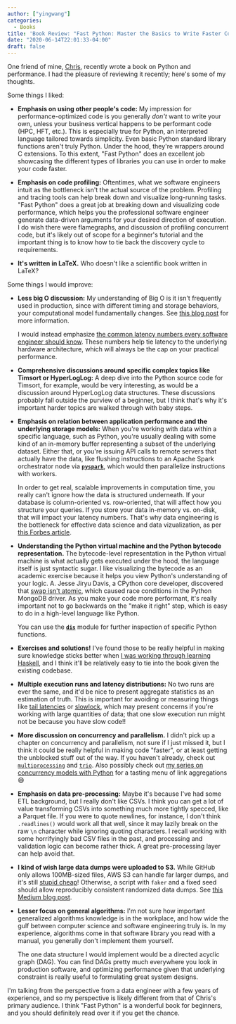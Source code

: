 ```yaml
---
author: ["yingwang"]
categories:
  - Books
title: 'Book Review: "Fast Python: Master the Basics to Write Faster Code", by Chris Conlan (edited by Will Angel)'
date: "2020-06-14T22:01:33-04:00"
draft: false
---
```


One friend of mine, [Chris](https://github.com/chrisconlan), recently wrote a
book on Python and performance. I had the pleasure of reviewing it recently;
here's some of my thoughts.

Some things I liked:

- **Emphasis on using other people's code:** My impression for
  performance-optimized code is you generally _don't_ want to write your own,
  unless your business vertical happens to be performant code (HPC, HFT,
  etc.). This is especially true for Python, an interpreted language tailored
  towards simplicity. Even basic Python standard library functions aren't
  truly Python. Under the hood, they're wrappers around C extensions. To this
  extent, "Fast Python" does an excellent job showcasing the different types
  of libraries you can use in order to make your code faster.

- **Emphasis on code profiling:** Oftentimes, what we software engineers
  intuit as the bottleneck isn't the actual source of the problem. Profiling
  and tracing tools can help break down and visualize long-running tasks.
  "Fast Python" does a great job at breaking down and visualizing code
  performance, which helps you the professional software engineer generate
  data-driven arguments for your desired direction of execution. I do wish
  there were flamegraphs, and discussion of profiling concurrent code, but
  it's likely out of scope for a beginner's tutorial and the important thing
  is to know how to tie back the discovery cycle to requirements.

- **It's written in LaTeX.** Who doesn't like a scientific book written in
  LaTeX?

Some things I would improve:

- **Less big O discussion:** My understanding of Big O is it isn't frequently
  used in production, since with different timing and storage behaviors, your
  computational model fundamentally changes. See [this blog
  post](https://lemire.me/blog/2013/07/11/big-o-notation-and-real-world-performance/)
  for more information.

  I would instead emphasize [the common latency numbers every software
  engineer should know](https://gist.github.com/jboner/2841832). These numbers
  help tie latency to the underlying hardware architecture, which will always
  be the cap on your practical performance.

- **Comprehensive discussions around specific complex topics like Timsort or
  HyperLogLog:** A deep dive into the Python source code for Timsort, for
  example, would be very interesting, as would be a discussion around
  HyperLogLog data structures. These discussions probably fall outside the
  purview of a beginner, but I think that's why it's important harder topics
  are walked through with baby steps.

- **Emphasis on relation between application performance and the underlying
  storage models:** When you're working with data within a specific language,
  such as Python, you're usually dealing with some kind of an in-memory buffer
  representing a subset of the underlying dataset. Either that, or you're
  issuing API calls to remote servers that actually have the data, like
  flushing instructions to an Apache Spark orchestrator node via
  [**`pyspark`**](https://github.com/apache/spark/tree/master/python/pyspark),
  which would then parallelize instructions with workers.

  In order to get real, scalable improvements in computation time, you really
  can't ignore how the data is structured underneath. If your database is
  column-oriented vs. row-oriented, that will affect how you structure your
  queries. If you store your data in-memory vs. on-disk, that will impact your
  latency numbers. That's why data engineering is the bottleneck for effective
  data science and data vizualization, as per [this Forbes
  article](https://www.forbes.com/sites/danwoods/2016/01/31/how-the-etl-bottleneck-will-kill-your-business/#3752e668112c).

- **Understanding the Python virtual machine and the Python bytecode
  representation.** The bytecode-level representation in the Python virtual
  machine is what actually gets executed under the hood, the language itself
  is just syntactic sugar. I like visualizing the bytecode as an academic
  exercise because it helps you view Python's understanding of your logic. A.
  Jesse Jiryu Davis, a CPython core developer, discovered that [swap isn't
  atomic](https://emptysqua.re/blog/pythons-swap-is-not-atomic/), which caused
  race conditions in the Python MongoDB driver. As you make your code more
  performant, it's really important not to go backwards on the "make it right"
  step, which is easy to do in a high-level language like Python.

  You can use the [**`dis`**](https://docs.python.org/3/library/dis.html)
  module for further inspection of specific Python functions.

- **Exercises and solutions!** I've found those to be really helpful in making
  sure knowledge sticks better when [I was working through learning
  Haskell](https://github.com/yingw787/thehaskellbook), and I think it'll be
  relatively easy to tie into the book given the existing codebase.

- **Multiple execution runs and latency distributions:** No two runs are ever
  the same, and it'd be nice to present aggregate statistics as an estimation
  of truth. This is important for avoiding or measuring things like [tail
  latencies](http://danluu.com/percentile-latency/) or
  [slowlock](https://danluu.com/limplock/), which may present concerns if
  you're working with large quantities of data; that one slow execution run
  might not be because you have slow code!!

- **More discussion on concurrency and parallelism.** I didn't pick up a
  chapter on concurrency and parallelism, not sure if I just missed it, but I
  think it could be really helpful in making code "faster", or at least
  getting the unblocked stuff out of the way. If you haven't already, check
  out
  [`multiprocessing`](https://docs.python.org/3/library/multiprocessing.html)
  and [`trio`](https://trio.readthedocs.io/en/stable/). Also possibly check
  out [my series on concurrency models with
  Python](https://bytes.yingw787.com/categories/concurrency/) for a tasting
  menu of link aggregations :smile:

- **Emphasis on data pre-processing:** Maybe it's because I've had some ETL
  background, but I really don't like CSVs. I think you can get a lot of value
  transforming CSVs into something much more tightly specced, like a Parquet
  file. If you were to quote newlines, for instance, I don't think
  `.readlines()` would work all that well, since it may lazily break on the
  raw `\n` character while ignoring quoting characters. I recall working with
  some horrifyingly bad CSV files in the past, and processing and validation
  logic can become rather thick. A great pre-processing layer can help avoid
  that.

- **I kind of wish large data dumps were uploaded to S3.** While GitHub only
  allows 100MB-sized files, AWS S3 can handle far larger dumps, and it's still
  [stupid cheap](https://aws.amazon.com/s3/pricing)! Otherwise, a script with
  `faker` and a fixed seed should allow reproducibly consistent randomized
  data dumps. See [this Medium blog
  post](https://towardsdatascience.com/generation-of-large-csv-data-using-python-faker-8cfcbedca7a7).

- **Lesser focus on general algorithms:** I'm not sure how important
  generalized algorithms knowledge is in the workplace, and how wide the gulf
  between computer science and software engineering truly is. In my
  experience, algorithms come in that software library you read with a manual,
  you generally don't implement them yourself.

  The one data structure I would implement would be a directed acyclic graph
  (DAG). You can find DAGs pretty much everywhere you look in production
  software, and optimizing performance given that underlying constraint is
  really useful to formulating great system designs.

I'm talking from the perspective from a data engineer with a few years of
experience, and so my perspective is likely different from that of Chris's
primary audience. I think "Fast Python" is a wonderful book for beginners, and
you should definitely read over it if you get the chance.
